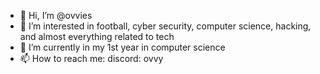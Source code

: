 - 👋 Hi, I’m @ovvies
- 👀 I’m interested in football, cyber security, computer science, hacking, and almost everything related to tech
- 🌱 I’m currently in my 1st year in computer science
- 📫 How to reach me: discord: ovvy

<!---
ovvies/ovvies is a ✨ special ✨ repository because its `README.md` (this file) appears on your GitHub profile.
You can click the Preview link to take a look at your changes.
--->
